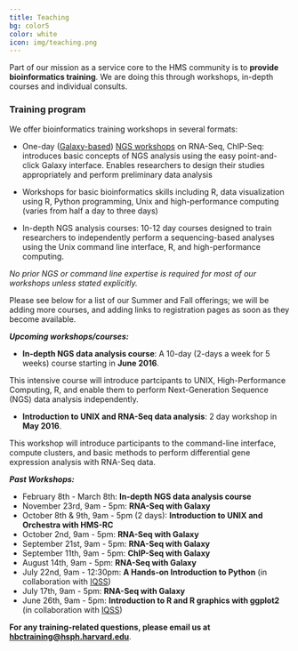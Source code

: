```yaml
---
title: Teaching
bg: color5
color: white
icon: img/teaching.png
---
```

Part of our mission as a service core to the HMS community is to **provide bioinformatics training**. We are doing this through workshops, in-depth courses and individual consults.


### **Training program**

We offer bioinformatics training workshops in several formats:

 * One-day ([Galaxy-based](https://wiki.galaxyproject.org/)) [NGS workshops](http://hbc.github.io/ngs-workshops/) on RNA-Seq, ChIP-Seq: introduces basic concepts of NGS analysis using the easy point-and-click Galaxy interface. Enables researchers to design their studies appropriately and perform preliminary data analysis
 
 * Workshops for basic bioinformatics skills including R, data visualization using R, Python programming, Unix and high-performance computing (varies from half a day to three days) 

 * In-depth NGS analysis courses: 10-12 day courses designed to train researchers to independently perform a sequencing-based analyses using the Unix command line interface, R, and high-performance computing. 
 
*No prior NGS or command line expertise is required for most of our workshops unless stated explicitly.*

Please see below for a list of our Summer and Fall offerings; we will be adding more courses, and adding links to registration pages as soon as they become available.

***Upcoming workshops/courses:***

* **In-depth NGS data analysis course**: A 10-day (2-days a week for 5 weeks) course starting in **June 2016**. 

This intensive course will introduce partcipants to UNIX, High-Performance Computing, R, and enable them to perform Next-Generation Sequence (NGS) data analysis independently.

* **Introduction to UNIX and RNA-Seq data analysis**: 2 day workshop in **May 2016**.

This workshop will introduce participants to the command-line interface, compute clusters, and basic methods to perform differential gene expression analysis with RNA-Seq data.

***Past Workshops:***

* February 8th - March 8th: **In-depth NGS data analysis course**
* November 23rd, 9am - 5pm: **RNA-Seq with Galaxy**
* October 8th & 9th, 9am - 5pm (2 days): **Introduction to UNIX and Orchestra with HMS-RC**
* October 2nd, 9am - 5pm: **RNA-Seq with Galaxy**
* September 21st, 9am - 5pm: **RNA-Seq with Galaxy**
* September 11th, 9am - 5pm: **ChIP-Seq with Galaxy**
* August 14th, 9am - 5pm: **RNA-Seq with Galaxy**
* July 22nd, 9am - 12:30pm: **A Hands-on Introduction to Python** (in collaboration with [IQSS](http://www.iq.harvard.edu/))
* July 17th, 9am - 5pm: **RNA-Seq with Galaxy**
* June 26th, 9am - 5pm: **Introduction to R and R graphics with ggplot2** (in collaboration with [IQSS](http://www.iq.harvard.edu/))

**For any training-related questions, please email us at [hbctraining@hsph.harvard.edu](mailto:hbctraining@hsph.harvard.edu)**.

